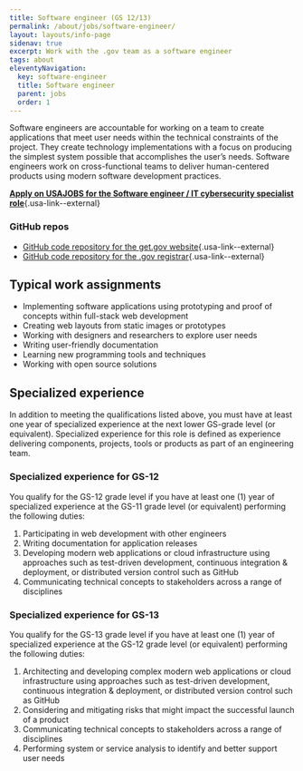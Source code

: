 ```yaml
---
title: Software engineer (GS 12/13)
permalink: /about/jobs/software-engineer/
layout: layouts/info-page
sidenav: true
excerpt: Work with the .gov team as a software engineer
tags: about
eleventyNavigation:
  key: software-engineer
  title: Software engineer
  parent: jobs
  order: 1
---
```

  
Software engineers are accountable for working on a team to create applications that meet user needs within the technical constraints of the project. They create technology implementations with a focus on producing the simplest system possible that accomplishes the user’s needs. Software engineers work on cross-functional teams to deliver human-centered products using modern software development practices.

**[Apply on USAJOBS for the Software engineer / IT cybersecurity specialist role](https://www.usajobs.gov/job/775502600)**{.usa-link--external}

### GitHub repos
- [GitHub code repository for the get.gov website](https://github.com/cisagov/get.gov){.usa-link--external}
- [GitHub code repository for the .gov registrar](https://github.com/cisagov/manage.get.gov){.usa-link--external}

## Typical work assignments

- Implementing software applications using prototyping and proof of concepts within full-stack web development
- Creating web layouts from static images or prototypes
- Working with designers and researchers to explore user needs
- Writing user-friendly documentation
- Learning new programming tools and techniques
- Working with open source solutions

## Specialized experience

In addition to meeting the qualifications listed above, you must have at least one year of specialized experience at the next lower GS-grade level (or equivalent). Specialized experience for this role is defined as experience delivering components, projects, tools or products as part of an engineering team.

### Specialized experience for GS-12

You qualify for the GS-12 grade level if you have at least one (1) year of specialized experience at the GS-11 grade level (or equivalent) performing the following duties:

1. Participating in web development with other engineers
2. Writing documentation for application releases
3. Developing modern web applications or cloud infrastructure using approaches such as test-driven development, continuous integration & deployment, or distributed version control such as GitHub
4. Communicating technical concepts to stakeholders across a range of disciplines

### Specialized experience for GS-13

You qualify for the GS-13 grade level if you have at least one (1) year of specialized experience at the GS-12 grade level (or equivalent) performing the following duties:

1. Architecting and developing complex modern web applications or cloud infrastructure using approaches such as test-driven development, continuous integration & deployment, or distributed version control such as GitHub
2. Considering and mitigating risks that might impact the successful launch of a product
3. Communicating technical concepts to stakeholders across a range of disciplines
4. Performing system or service analysis to identify and better support user needs


